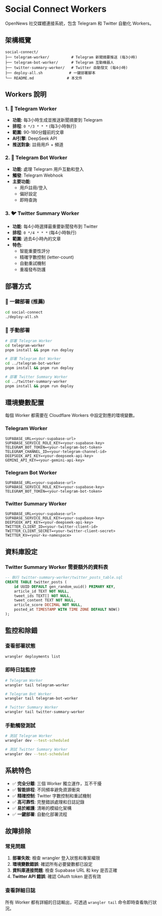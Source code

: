 # Social Connect Workers

OpenNews 社交媒體連接系統，包含 Telegram 和 Twitter 自動化 Workers。

## 架構概覽

```
social-connect/
├── telegram-worker/          # Telegram 新聞摘要推送 (每3小時)
├── telegram-bot-worker/      # Telegram 互動機器人
├── twitter-summary-worker/   # Twitter 自動發文 (每4小時)
├── deploy-all.sh            # 一鍵部署腳本
└── README.md               # 本文件
```

## Workers 說明

### 1. 📱 Telegram Worker
- **功能**: 每3小時生成並推送新聞摘要到 Telegram
- **排程**: `0 */3 * * *` (每3小時執行)
- **範圍**: 90-180分鐘前的文章
- **AI引擎**: DeepSeek API
- **推送對象**: 註冊用戶 + 頻道

### 2. 🤖 Telegram Bot Worker
- **功能**: 處理 Telegram 用戶互動和登入
- **觸發**: Telegram Webhook
- **主要功能**: 
  - 用戶註冊/登入
  - 偏好設定
  - 即時查詢

### 3. 🐦 Twitter Summary Worker
- **功能**: 每4小時選擇最重要新聞發布到 Twitter
- **排程**: `0 */4 * * *` (每4小時執行)
- **範圍**: 過去4小時內的文章
- **特色**: 
  - 智能重要性評分
  - 精確字數控制 (letter-count)
  - 自動重試機制
  - 重複發布防護

## 部署方式

### 🚀 一鍵部署 (推薦)

```bash
cd social-connect
./deploy-all.sh
```

### 📝 手動部署

```bash
# 部署 Telegram Worker
cd telegram-worker
pnpm install && pnpm run deploy

# 部署 Telegram Bot Worker  
cd ../telegram-bot-worker
pnpm install && pnpm run deploy

# 部署 Twitter Summary Worker
cd ../twitter-summary-worker
pnpm install && pnpm run deploy
```

## 環境變數配置

每個 Worker 都需要在 Cloudflare Workers 中設定對應的環境變數。

### Telegram Worker
```
SUPABASE_URL=<your-supabase-url>
SUPABASE_SERVICE_ROLE_KEY=<your-supabase-key>
TELEGRAM_BOT_TOKEN=<your-telegram-bot-token>
TELEGRAM_CHANNEL_ID=<your-telegram-channel-id>
DEEPSEEK_API_KEY=<your-deepseek-api-key>
GEMINI_API_KEY=<your-gemini-api-key>
```

### Telegram Bot Worker
```
SUPABASE_URL=<your-supabase-url>
SUPABASE_SERVICE_ROLE_KEY=<your-supabase-key>
TELEGRAM_BOT_TOKEN=<your-telegram-bot-token>
```

### Twitter Summary Worker
```
SUPABASE_URL=<your-supabase-url>
SUPABASE_SERVICE_ROLE_KEY=<your-supabase-key>
DEEPSEEK_API_KEY=<your-deepseek-api-key>
TWITTER_CLIENT_ID=<your-twitter-client-id>
TWITTER_CLIENT_SECRET=<your-twitter-client-secret>
TWITTER_KV=<your-kv-namespace>
```

## 資料庫設定

### Twitter Summary Worker 需要額外的資料表

```sql
-- 執行 twitter-summary-worker/twitter_posts_table.sql
CREATE TABLE twitter_posts (
    id UUID DEFAULT gen_random_uuid() PRIMARY KEY,
    article_id TEXT NOT NULL,
    tweet_ids TEXT[] NOT NULL,
    tweet_content TEXT NOT NULL,
    article_score DECIMAL NOT NULL,
    posted_at TIMESTAMP WITH TIME ZONE DEFAULT NOW()
);
```

## 監控和除錯

### 查看部署狀態
```bash
wrangler deployments list
```

### 即時日誌監控
```bash
# Telegram Worker
wrangler tail telegram-worker

# Telegram Bot Worker  
wrangler tail telegram-bot-worker

# Twitter Summary Worker
wrangler tail twitter-summary-worker
```

### 手動觸發測試
```bash
# 測試 Telegram Worker
wrangler dev --test-scheduled

# 測試 Twitter Summary Worker
wrangler dev --test-scheduled
```

## 系統特色

- ✅ **完全分離**: 三個 Worker 獨立運作，互不干擾
- ✅ **智能排程**: 不同頻率避免資源衝突
- ✅ **精確控制**: Twitter 字數控制和重試機制
- ✅ **高可靠性**: 完整錯誤處理和日誌記錄
- ✅ **易於維護**: 清晰的模組化架構
- ✅ **一鍵部署**: 自動化部署流程

## 故障排除

### 常見問題

1. **部署失敗**: 檢查 wrangler 登入狀態和專案權限
2. **環境變數錯誤**: 確認所有必要變數都已設定
3. **資料庫連接問題**: 檢查 Supabase URL 和 key 是否正確
4. **Twitter API 錯誤**: 確認 OAuth token 是否有效

### 查看詳細日誌
所有 Worker 都有詳細的日誌輸出，可透過 `wrangler tail` 命令即時查看執行狀況。